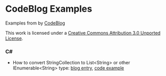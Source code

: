 # CodeBlog Examples

Examples from by [CodeBlog](http://codeblog.vurdalakov.net)

This work is licensed under a [Creative Commons Attribution 3.0 Unported License](http://creativecommons.org/licenses/by/3.0/legalcode).

### C&#35;

*  How to convert StringCollection to List\<String\> or other IEnumerable\<String\> type:
[blog entry](http://codeblog.vurdalakov.net/2013/11/how-to-convert-stringcollection-to-list-string-ienumerable.html),
[code example](https://github.com/vurdalakov/codeblog_examples/blob/master/csharp/src/ConsoleApplication1/StringCollection2IEnumerableString.cs)
